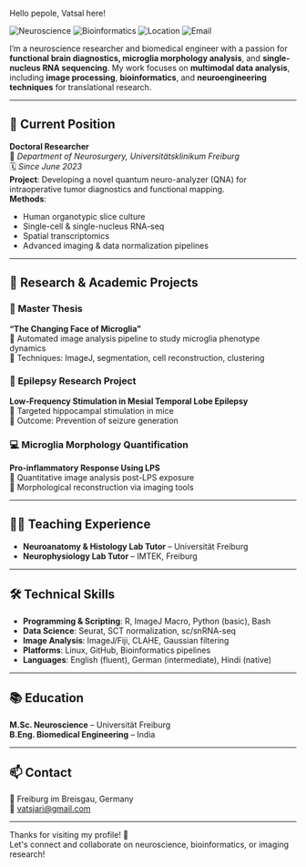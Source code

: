 Hello pepole, Vatsal here! 

![Neuroscience](https://img.shields.io/badge/Field-Neuroscience-blue)
![Bioinformatics](https://img.shields.io/badge/Field-Bioinformatics-blue)
![Location](https://img.shields.io/badge/Location-Freiburg,%20Germany-green)
![Email](https://img.shields.io/badge/Email-vatsjari@gmail.com-orange)

I’m a neuroscience researcher and biomedical engineer with a passion for **functional brain diagnostics, microglia morphology analysis**, and **single-nucleus RNA sequencing**. My work focuses on **multimodal data analysis**, including **image processing**, **bioinformatics**, and **neuroengineering techniques** for translational research.

---

## 🧠 Current Position

**Doctoral Researcher**  
📍 *Department of Neurosurgery, Universitätsklinikum Freiburg*  
🗓️ *Since June 2023*  
**Project**: Developing a novel quantum neuro-analyzer (QNA) for intraoperative tumor diagnostics and functional mapping.  
**Methods**:  
- Human organotypic slice culture  
- Single-cell & single-nucleus RNA-seq  
- Spatial transcriptomics  
- Advanced imaging & data normalization pipelines  

---

## 🔬 Research & Academic Projects

### 🧪 Master Thesis  
**“The Changing Face of Microglia”**  
🔹 Automated image analysis pipeline to study microglia phenotype dynamics  
🔹 Techniques: ImageJ, segmentation, cell reconstruction, clustering  

### 🧬 Epilepsy Research Project  
**Low-Frequency Stimulation in Mesial Temporal Lobe Epilepsy**  
🔹 Targeted hippocampal stimulation in mice  
🔹 Outcome: Prevention of seizure generation  

### 💻 Microglia Morphology Quantification  
**Pro-inflammatory Response Using LPS**  
🔹 Quantitative image analysis post-LPS exposure  
🔹 Morphological reconstruction via imaging tools  

---

## 👨‍🏫 Teaching Experience

- **Neuroanatomy & Histology Lab Tutor** – Universität Freiburg  
- **Neurophysiology Lab Tutor** – IMTEK, Freiburg  


---

## 🛠️ Technical Skills

- **Programming & Scripting**: R, ImageJ Macro, Python (basic), Bash  
- **Data Science**: Seurat, SCT normalization, sc/snRNA-seq  
- **Image Analysis**: ImageJ/Fiji, CLAHE, Gaussian filtering  
- **Platforms**: Linux, GitHub, Bioinformatics pipelines  
- **Languages**: English (fluent), German (intermediate), Hindi (native)

---

## 📚 Education

**M.Sc. Neuroscience** – Universität Freiburg  
**B.Eng. Biomedical Engineering** – India  

---

## 📫 Contact

📍 Freiburg im Breisgau, Germany  
📧 vatsjari@gmail.com

---

Thanks for visiting my profile! 🙌  
Let's connect and collaborate on neuroscience, bioinformatics, or imaging research!
